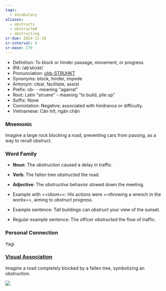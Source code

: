 ```yaml
---
tags:
  - Vocabulary
aliases:
  - obstructs
  - obstructed
  - obstructing
sr-due: 2024-11-16
sr-interval: 4
sr-ease: 270
---
```


- Definition: To block or hinder passage, movement, or progress.
- IPA: /əbˈstrʌkt/
- Pronunciation: [uhb-STRUHKT](https://www.google.com/search?q=how+to+pronounce+obstruct)
- Synonyms: block, hinder, impede
- Antonym: clear, facilitate, assist
- Prefix: ob- - meaning "against"
- Root: Latin "struere" - meaning "to build, pile up"
- Suffix: None
- Connotation: Negative; associated with hindrance or difficulty.
- Vietnamese: Cản trở, ngăn chặn

### Mnemonic

Imagine a large rock blocking a road, preventing cars from passing, as a way to recall obstruct.

### Word Family

- **Noun**: The *obstruction* caused a delay in traffic.
- **Verb**: The fallen tree *obstructed* the road.
- **Adjective**: The *obstructive* behavior slowed down the meeting.

- Example with ==idiom==: His actions were ==throwing a wrench in the works==, aiming to *obstruct* progress.
- Example sentence: Tall buildings can *obstruct* your view of the sunset.
- Regular example sentence: The officer *obstructed* the flow of traffic.

### Personal Connection

Yagi

### [Visual Association](https://www.google.com/search?tbm=isch&q=obstruct)

Imagine a road completely blocked by a fallen tree, symbolizing an obstruction.

![](https://thumbs.dreamstime.com/b/diminishing-perspective-view-tree-branches-foliage-obstruct-small-road-countryside-europe-storm-tree-251734078.jpg)
